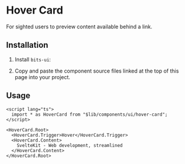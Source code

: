 # Hover Card
For sighted users to preview content available behind a link.

<script>
  import { ComponentPreview, ManualInstall, PMAddComp, PMInstall } from '$lib/components/docs';
</script>

<ComponentPreview name="hover-card-demo">

<div />

</ComponentPreview>

## Installation

<PMAddComp name="hover-card" />

<ManualInstall>

1. Install `bits-ui`:

<PMInstall command="bits-ui" />

2. Copy and paste the component source files linked at the top of this page into your project.

</ManualInstall>

## Usage

```svelte
<script lang="ts">
  import * as HoverCard from "$lib/components/ui/hover-card";
</script>

<HoverCard.Root>
  <HoverCard.Trigger>Hover</HoverCard.Trigger>
  <HoverCard.Content>
    SvelteKit - Web development, streamlined
  </HoverCard.Content>
</HoverCard.Root>
```
